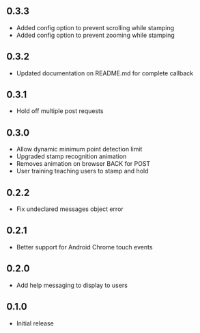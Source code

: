 ## 0.3.3
* Added config option to prevent scrolling while stamping
* Added config option to prevent zooming while stamping

## 0.3.2
* Updated documentation on README.md for complete callback

## 0.3.1
* Hold off multiple post requests

## 0.3.0
* Allow dynamic minimum point detection limit
* Upgraded stamp recognition animation
* Removes animation on browser BACK for POST
* User training teaching users to stamp and hold

## 0.2.2
* Fix undeclared messages object error

## 0.2.1
* Better support for Android Chrome touch events

## 0.2.0
* Add help messaging to display to users

## 0.1.0
* Initial release
